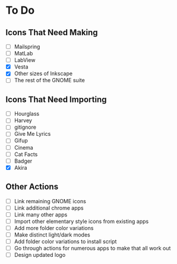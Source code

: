 # To Do

## Icons That Need Making

-   [ ] Mailspring
-   [ ] MatLab
-   [ ] LabView
-   [x] Vesta
-   [x] Other sizes of Inkscape
-   [ ] The rest of the GNOME suite

## Icons That Need Importing

-   [ ] Hourglass
-   [ ] Harvey
-   [ ] gitignore
-   [ ] Give Me Lyrics
-   [ ] Gifup
-   [ ] Cinema
-   [ ] Cat Facts
-   [ ] Badger
-   [x] Akira

## Other Actions

-   [ ] Link remaining GNOME icons
-   [ ] Link additional chrome apps
-   [ ] Link many other apps
-   [ ] Import other elementary style icons from existing apps
-   [ ] Add more folder color variations
-   [ ] Make distinct light/dark modes
-   [ ] Add folder color variations to install script
-   [ ] Go through actions for numerous apps to make that all work out
-   [ ] Design updated logo